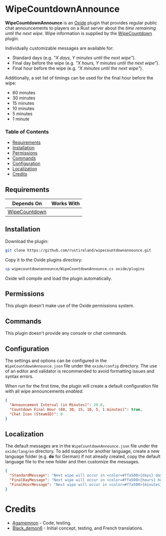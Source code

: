 # WipeCountdownAnnounce
**WipeCountdownAnnounce** is an [Oxide](https://umod.org/) plugin that provides regular public chat announcements to players on a Rust server about the *time remaining until the next wipe*. Wipe information is supplied by the [WipeCountdown](https://codefling.com/plugins/wipe-countdown) plugin.

Individually customizable messages are available for:
- Standard days (e.g. *"X days, Y minutes until the next wipe"*).
- Final day before the wipe (e.g. *"X hours, Y minutes until the next wipe"*).
- Final hour before the wipe (e.g. *"X minutes until the next wipe"*).

Additionally, a set list of timings can be used for the final hour before the wipe:
- 60 minutes
- 30 minutes
- 15 minutes
- 10 minutes
- 5 minutes
- 1 minute
### Table of Contents  
- [Requirements](#requirements)  
- [Installation](#installation)  
- [Permissions](#permissions)  
- [Commands](#commands)  
- [Configuration](#configuration)  
- [Localization](#localization)  
- [Credits](#credits)
## Requirements
| Depends On | Works With |
| --- | --- |
| [WipeCountdown](https://codefling.com/plugins/wipe-countdown) | |
## Installation
Download the plugin:
```bash
git clone https://github.com/rustireland/wipecountdownannounce.git
```
Copy it to the Oxide plugins directory:
```bash
cp wipecountdownannounce/WipeCountdownAnnounce.cs oxide/plugins
```
Oxide will compile and load the plugin automatically.
## Permissions
This plugin doesn't make use of the Oxide permissions system.
## Commands
This plugin doesn't provide any console or chat commands.
## Configuration
The settings and options can be configured in the `WipeCountdownAnnounce.json` file under the `oxide/config` directory. The use of an editor and validator is recommended to avoid formatting issues and syntax errors.

When run for the first time, the plugin will create a default configuration file with all wipe announcements *enabled*.
```json
{
  "Announcement Interval (in Minutes)": 20.0,
  "Countdown Final Hour (60, 30, 15, 10, 5, 1 minutes)": true,
  "Chat Icon (SteamID)": 0
}
```
## Localization
The default messages are in the `WipeCountdownAnnounce.json` file under the `oxide/lang/en` directory. To add support for another language, create a new language folder (e.g. **de** for German) if not already created, copy the default language file to the new folder and then customize the messages.
```json
{
  "StandardMessage": "Next wipe will occur in <color=#ffa500>{days} days</color>, <color=#ffa500>{hours} hours</color>.",
  "FinalDayMessage": "Next wipe will occur in <color=#ffa500>{hours} hours</color>, <color=#ffa500>{minutes} minutes</color>.",
  "FinalHourMessage": "Next wipe will occur in <color=#ffa500>{minutes} minutes</color>."
}
```
# Credits
- [Agamemnon](https://github.com/agamemnon23) - Code, testing.
- [Black_demon6](https://github.com/TheBlackdemon6) - Initial concept, testing, and French translations.
